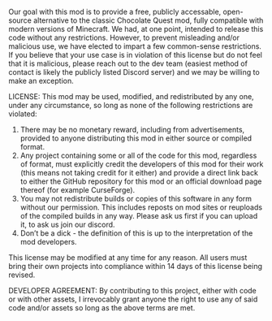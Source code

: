 Our goal with this mod is to provide a free, publicly accessable, open-source alternative to the classic Chocolate Quest mod, fully compatible with modern versions of Minecraft.
We had, at one point, intended to release this code without any restrictions. However, to prevent misleading and/or malicious use, we have elected to impart a few common-sense restrictions. If you believe that your use case is in violation of this license but do not feel that it is malicious, please reach out to the dev team (easiest method of contact is likely the publicly listed Discord server) and we may be willing to make an exception.

LICENSE:
This mod may be used, modified, and redistributed by any one, under any circumstance, so long as none of the following restrictions are violated:
1) There may be no monetary reward, including from advertisements, provided to anyone distributing this mod in either source or compiled format.
2) Any project containing some or all of the code for this mod, regardless of format, must explicitly credit the developers of this mod for their work (this means not taking credit for it either) and provide a direct link back to either the GitHub repository for this mod or an official download page thereof (for example CurseForge).
3) You may not redistribute builds or copies of this software in any form without our permission. This includes reposts on mod sites or reuploads of the compiled builds in any way. Please ask us first if you can upload it, to ask us join our discord.
4) Don’t be a dick - the definition of this is up to the interpretation of the mod developers.

This license may be modified at any time for any reason. All users must bring their own projects into compliance within 14 days of this license being revised.

DEVELOPER AGREEMENT:
By contributing to this project, either with code or with other assets, I irrevocably grant anyone the right to use any of said code and/or assets so long as the above terms are met.
